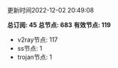 更新时间2022-12-02 20:49:08

**总订阅: 45**
**总节点: 683**
**有效节点: 119**
- v2ray节点: 117
- ss节点: 1
- trojan节点: 1
